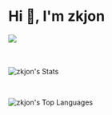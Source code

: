 <h1>Hi 👋, I'm zkjon</h1>

<h4>
  <a href="https://apis.es/"><img src="assets/images/trilogo.avif"></a>
</h4>
<br />
<!---
<div>
  <a href="https://zkjon.dev" target="_blank">
    <img src="https://img.shields.io/badge/zkjon.dev-000000?style=for-the-badge&logo=github&logoColor=white" alt="zkjondev">
  </a>
</div>
<br />
<div>
  <a href="https://twitter.com/zkjondev" target="_blank">
    <img src="https://raw.githubusercontent.com/rahuldkjain/github-profile-readme-generator/master/src/images/icons/Social/twitter.svg" alt="zkjondev" height="30" width="40">
  </a>
  <a href="https://linkedin.com/in/zkjon" target="_blank">
    <img src="https://raw.githubusercontent.com/rahuldkjain/github-profile-readme-generator/master/src/images/icons/Social/linked-in-alt.svg" alt="zkjon" height="30" width="40">
  </a>
  <a href="https://instagram.com/zkjon" target="_blank">
    <img src="https://raw.githubusercontent.com/rahuldkjain/github-profile-readme-generator/master/src/images/icons/Social/instagram.svg" alt="zkjon" height="30" width="40">
  </a>
</div>
**zkjon/zkjon** is a ✨ _special_ ✨ repository because its `README.md` (this file) appears on your GitHub profile.
Here are some ideas to get you started:
- 🔭 I’m currently working on apis
- 👯 I’m looking to collaborate on spotify
- 💬 Ask me about basket  
- 😄 Pronouns: he/him
- ⚡ Fun fact: I'm a big fan of basketball
-->

![zkjon's Stats](https://github-readme-stats.vercel.app/api?username=zkjon&theme=dark&show_icons=true&hide_border=true&count_private=true&cache_seconds=1800)

<br/>

![zkjon's Top Languages](https://github-readme-stats.vercel.app/api/top-langs/?username=zkjon&theme=dark&show_icons=true&hide_border=true&layout=compact&cache_seconds=1800)
